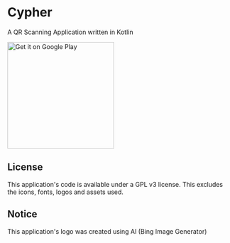 # Cypher

A QR Scanning Application written in Kotlin

[<img alt="Get it on Google Play" src="https://play.google.com/intl/en_us/badges/static/images/badges/en_badge_web_generic.png" width="240">](https://play.google.com/store/apps/details?id=com.tristarvoid.qrscanner)

## License

This application's code is available under a GPL v3 license. This excludes the icons, fonts, logos and assets used.

## Notice
This application's logo was created using AI (Bing Image Generator)
